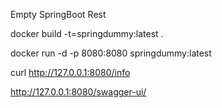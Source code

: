Empty SpringBoot Rest

docker build -t=springdummy:latest .

docker run -d -p 8080:8080 springdummy:latest

curl http://127.0.0.1:8080/info

http://127.0.0.1:8080/swagger-ui/